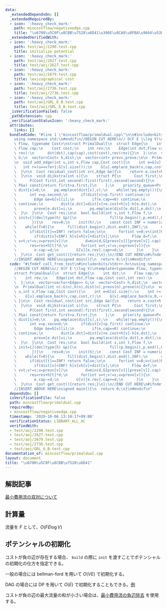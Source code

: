 ```yaml
---
data:
  _extendedDependsOn: []
  _extendedRequiredBy:
  - icon: ':heavy_check_mark:'
    path: mincostflow/negativeedge.cpp
    title: "\u6700\u5C0F\u8CBB\u7528\u6D41\u306E\u8CA0\u8FBA\u9664\u53BB"
  _extendedVerifiedWith:
  - icon: ':heavy_check_mark:'
    path: test/aoj/2290.test.cpp
    title: initialize potential
  - icon: ':heavy_check_mark:'
    path: test/aoj/2627.test.cpp
    title: test/aoj/2627.test.cpp
  - icon: ':heavy_check_mark:'
    path: test/aoj/2679.test.cpp
    title: lexicographical cost
  - icon: ':heavy_check_mark:'
    path: test/aoj/2736.test.cpp
    title: test/aoj/2736.test.cpp
  - icon: ':heavy_check_mark:'
    path: test/aoj/GRL_6_B.test.cpp
    title: test/aoj/GRL_6_B.test.cpp
  _isVerificationFailed: false
  _pathExtension: cpp
  _verificationStatusIcon: ':heavy_check_mark:'
  attributes:
    links: []
  bundledCode: "#line 1 \"mincostflow/primaldual.cpp\"\n\n#include<bits/stdc++.h>\n\
    using namespace std;\n#endif\n//BEGIN CUT HERE\n// O(F E \\log V)\ntemplate<typename\
    \ Flow, typename Cost>\nstruct PrimalDual{\n  struct Edge{\n    int dst;\n   \
    \ Flow cap;\n    Cost cost;\n    int rev;\n    Edge(int dst,Flow cap,Cost cost,int\
    \ rev):\n      dst(dst),cap(cap),cost(cost),rev(rev){}\n  };\n\n  vector<vector<Edge>>\
    \ G;\n  vector<Cost> h,dist;\n  vector<int> prevv,preve;\n\n  PrimalDual(int n):G(n),h(n),dist(n),prevv(n),preve(n){}\n\
    \n  void add_edge(int u,int v,Flow cap,Cost cost){\n    int e=G[u].size();\n \
    \   int r=(u==v?e+1:G[v].size());\n    G[u].emplace_back(v,cap,cost,r);\n    G[v].emplace_back(u,0,-cost,e);\n\
    \  }\n\n  Cost residual_cost(int src,Edge &e){\n    return e.cost+h[src]-h[e.dst];\n\
    \  }\n\n  void dijkstra(int s){\n    struct P{\n      Cost first;\n      int second;\n\
    \      P(Cost first,int second):first(first),second(second){}\n      bool operator<(const\
    \ P&a) const{return first>a.first;}\n    };\n    priority_queue<P> pq;\n\n   \
    \ dist[s]=0;\n    pq.emplace(dist[s],s);\n    while(!pq.empty()){\n      P p=pq.top();pq.pop();\n\
    \      int v=p.second;\n      if(dist[v]<p.first) continue;\n      for(int i=0;i<(int)G[v].size();i++){\n\
    \        Edge &e=G[v][i];\n        if(e.cap==0) continue;\n        if(!(dist[v]+residual_cost(v,e)<dist[e.dst]))\
    \ continue;\n        dist[e.dst]=dist[v]+e.cost+h[v]-h[e.dst];\n        prevv[e.dst]=v;\n\
    \        preve[e.dst]=i;\n        pq.emplace(dist[e.dst],e.dst);\n      }\n  \
    \  }\n  }\n\n  Cost res;\n\n  bool build(int s,int t,Flow f,\n             function<void(decltype(h)&)>\
    \ init=[](decltype(h) &p){\n               fill(p.begin(),p.end(),0);\n      \
    \       }){\n    res=0;\n    init(h);\n    const Cost INF = numeric_limits<Cost>::max();\n\
    \    while(f>0){\n      fill(dist.begin(),dist.end(),INF);\n      dijkstra(s);\n\
    \      if(dist[t]==INF) return false;\n\n      for(int v=0;v<(int)h.size();v++)\n\
    \        if(dist[v]<INF) h[v]=h[v]+dist[v];\n\n      Flow d=f;\n      for(int\
    \ v=t;v!=s;v=prevv[v])\n        d=min(d,G[prevv[v]][preve[v]].cap);\n\n      f-=d;\n\
    \      res=res+h[t]*d;\n      for(int v=t;v!=s;v=prevv[v]){\n        Edge &e=G[prevv[v]][preve[v]];\n\
    \        e.cap-=d;\n        G[v][e.rev].cap+=d;\n      }\n    }\n    return true;\n\
    \  }\n\n  Cost get_cost(){return res;}\n};\n//END CUT HERE\n#ifndef call_from_test\n\
    //INSERT ABOVE HERE\nsigned main(){\n  return 0;\n}\n#endif\n"
  code: "#ifndef call_from_test\n#include<bits/stdc++.h>\nusing namespace std;\n#endif\n\
    //BEGIN CUT HERE\n// O(F E \\log V)\ntemplate<typename Flow, typename Cost>\n\
    struct PrimalDual{\n  struct Edge{\n    int dst;\n    Flow cap;\n    Cost cost;\n\
    \    int rev;\n    Edge(int dst,Flow cap,Cost cost,int rev):\n      dst(dst),cap(cap),cost(cost),rev(rev){}\n\
    \  };\n\n  vector<vector<Edge>> G;\n  vector<Cost> h,dist;\n  vector<int> prevv,preve;\n\
    \n  PrimalDual(int n):G(n),h(n),dist(n),prevv(n),preve(n){}\n\n  void add_edge(int\
    \ u,int v,Flow cap,Cost cost){\n    int e=G[u].size();\n    int r=(u==v?e+1:G[v].size());\n\
    \    G[u].emplace_back(v,cap,cost,r);\n    G[v].emplace_back(u,0,-cost,e);\n \
    \ }\n\n  Cost residual_cost(int src,Edge &e){\n    return e.cost+h[src]-h[e.dst];\n\
    \  }\n\n  void dijkstra(int s){\n    struct P{\n      Cost first;\n      int second;\n\
    \      P(Cost first,int second):first(first),second(second){}\n      bool operator<(const\
    \ P&a) const{return first>a.first;}\n    };\n    priority_queue<P> pq;\n\n   \
    \ dist[s]=0;\n    pq.emplace(dist[s],s);\n    while(!pq.empty()){\n      P p=pq.top();pq.pop();\n\
    \      int v=p.second;\n      if(dist[v]<p.first) continue;\n      for(int i=0;i<(int)G[v].size();i++){\n\
    \        Edge &e=G[v][i];\n        if(e.cap==0) continue;\n        if(!(dist[v]+residual_cost(v,e)<dist[e.dst]))\
    \ continue;\n        dist[e.dst]=dist[v]+e.cost+h[v]-h[e.dst];\n        prevv[e.dst]=v;\n\
    \        preve[e.dst]=i;\n        pq.emplace(dist[e.dst],e.dst);\n      }\n  \
    \  }\n  }\n\n  Cost res;\n\n  bool build(int s,int t,Flow f,\n             function<void(decltype(h)&)>\
    \ init=[](decltype(h) &p){\n               fill(p.begin(),p.end(),0);\n      \
    \       }){\n    res=0;\n    init(h);\n    const Cost INF = numeric_limits<Cost>::max();\n\
    \    while(f>0){\n      fill(dist.begin(),dist.end(),INF);\n      dijkstra(s);\n\
    \      if(dist[t]==INF) return false;\n\n      for(int v=0;v<(int)h.size();v++)\n\
    \        if(dist[v]<INF) h[v]=h[v]+dist[v];\n\n      Flow d=f;\n      for(int\
    \ v=t;v!=s;v=prevv[v])\n        d=min(d,G[prevv[v]][preve[v]].cap);\n\n      f-=d;\n\
    \      res=res+h[t]*d;\n      for(int v=t;v!=s;v=prevv[v]){\n        Edge &e=G[prevv[v]][preve[v]];\n\
    \        e.cap-=d;\n        G[v][e.rev].cap+=d;\n      }\n    }\n    return true;\n\
    \  }\n\n  Cost get_cost(){return res;}\n};\n//END CUT HERE\n#ifndef call_from_test\n\
    //INSERT ABOVE HERE\nsigned main(){\n  return 0;\n}\n#endif\n"
  dependsOn: []
  isVerificationFile: false
  path: mincostflow/primaldual.cpp
  requiredBy:
  - mincostflow/negativeedge.cpp
  timestamp: '2020-10-06 13:10:17+09:00'
  verificationStatus: LIBRARY_ALL_AC
  verifiedWith:
  - test/aoj/2290.test.cpp
  - test/aoj/2627.test.cpp
  - test/aoj/2679.test.cpp
  - test/aoj/2736.test.cpp
  - test/aoj/GRL_6_B.test.cpp
documentation_of: mincostflow/primaldual.cpp
layout: document
title: "\u6700\u5C0F\u8CBB\u7528\u6D41"
---
```


## 解説記事
[最小費用流の双対について](https://beet-aizu.hatenablog.com/entry/2019/10/20/150649)

## 計算量
流量を $F$ として、$O(F E \log V)$

## ポテンシャルの初期化
コストが負の辺が存在する場合、 `build` の際に `init` を渡すことでポテンシャルの初期化の仕方を指定できる。

一般の場合には bellman-ford を用いて $O(VE)$ で初期化する。

DAG の場合には DP を用いて $O(E)$ で初期化することもできる。[例](https://beet-aizu.github.io/library/test/aoj/2290.test.cpp)

コストが負の辺の最大流量の和が小さい場合は、[最小費用流の負辺除去](https://beet-aizu.github.io/library/mincostflow/negativeedge.cpp) を使用する。